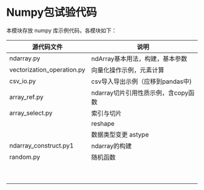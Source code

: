 # Numpy包试验代码

本模块存放 numpy 库示例代码，各模块如下：



| 源代码文件                 | 说明                                |
| -------------------------- | ----------------------------------- |
| ndarray.py                 | ndArray基本用法，构建，基本参数     |
| vectorization_operation.py | 向量化操作示例，元素计算            |
| csv_io.py                  | csv导入导出示例（应移到pandas中)    |
| array_ref.py               | ndarray切片引用性质示例，含copy函数 |
| array_select.py            | 索引与切片                          |
|                            | reshape                             |
|                            | 数据类型变更 astype                 |
| ndarray_construct.py1      | ndarray的构建                       |
| random.py                  | 随机函数                                    |
|                            |                                     |
|                            |                                     |
|                            |                                     |
|                            |                                     |
|                            |                                     |
|                            |                                     |
|                            |                                     |
|                            |                                     |
|                            |                                     |